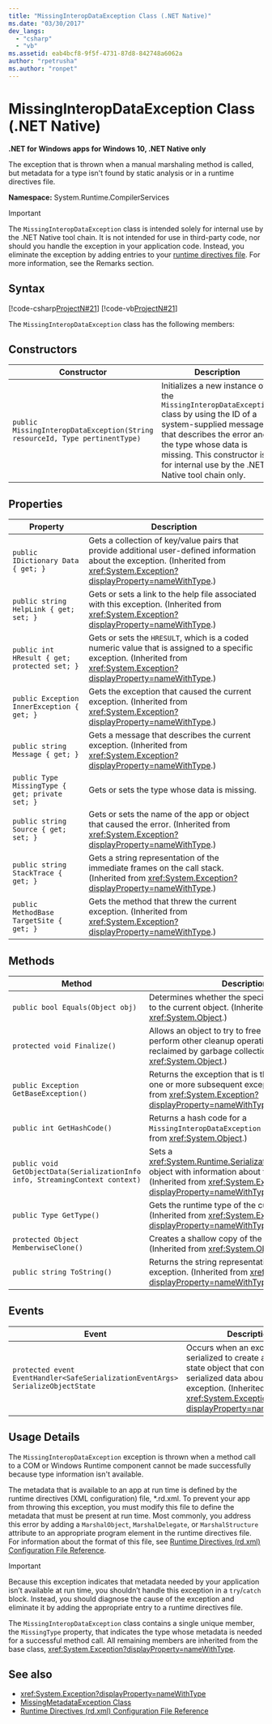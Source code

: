 ```yaml
---
title: "MissingInteropDataException Class (.NET Native)"
ms.date: "03/30/2017"
dev_langs: 
  - "csharp"
  - "vb"
ms.assetid: eab4bcf8-9f5f-4731-87d8-842748a6062a
author: "rpetrusha"
ms.author: "ronpet"
---
```

# MissingInteropDataException Class (.NET Native)
**.NET for Windows apps for Windows 10, .NET Native only**  
  
 The exception that is thrown when a manual marshaling method is called, but metadata for a type isn't found by static analysis or in a runtime directives file.  
  
 **Namespace:** System.Runtime.CompilerServices  
  
> [!IMPORTANT]
> The `MissingInteropDataException` class is intended solely for internal use by the .NET Native tool chain. It is not intended for use in third-party code, nor should you handle the exception in your application code. Instead, you eliminate the exception by adding entries to your [runtime directives file](../../../docs/framework/net-native/runtime-directives-rd-xml-configuration-file-reference.md). For more information, see the Remarks section.  
  
## Syntax  
 [!code-csharp[ProjectN#21](../../../samples/snippets/csharp/VS_Snippets_CLR/projectn/cs/missinginteropdataexception_syntax1.cs#21)]
 [!code-vb[ProjectN#21](../../../samples/snippets/visualbasic/VS_Snippets_CLR/projectn/vb/missinginteropdataexception_syntax1.vb#21)]  
  
 The `MissingInteropDataException` class has the following members:  
  
## Constructors  
  
|Constructor|Description|  
|-----------------|-----------------|  
|`public MissingInteropDataException(String resourceId, Type pertinentType)`|Initializes a new instance of the `MissingInteropDataException` class by using the ID of a system-supplied message that describes the error and the type whose data is missing. This constructor is for internal use by the .NET Native tool chain only.|  
  
## Properties  
  
|Property|Description|  
|--------------|-----------------|  
|`public IDictionary Data { get; }`|Gets a collection of key/value pairs that provide additional user-defined information about the exception. (Inherited from <xref:System.Exception?displayProperty=nameWithType>.)|  
|`public string HelpLink { get; set; }`|Gets or sets a link to the help file associated with this exception. (Inherited from <xref:System.Exception?displayProperty=nameWithType>.)|  
|`public int HResult { get; protected set; }`|Gets or sets the `HRESULT`, which is a coded numeric value that is assigned to a specific exception. (Inherited from <xref:System.Exception?displayProperty=nameWithType>.)|  
|`public Exception InnerException { get; }`|Gets the exception that caused the current exception. (Inherited from <xref:System.Exception?displayProperty=nameWithType>.)|  
|`public string Message { get; }`|Gets a message that describes the current exception. (Inherited from <xref:System.Exception?displayProperty=nameWithType>.)|  
|`public Type MissingType { get; private set; }`|Gets or sets the type whose data is missing.|  
|`public string Source { get; set; }`|Gets or sets the name of the app or object that caused the error. (Inherited from <xref:System.Exception?displayProperty=nameWithType>.)|  
|`public string StackTrace { get; }`|Gets a string representation of the immediate frames on the call stack. (Inherited from <xref:System.Exception?displayProperty=nameWithType>.)|  
|`public MethodBase TargetSite { get; }`|Gets the method that threw the current exception. (Inherited from <xref:System.Exception?displayProperty=nameWithType>.)|  
  
## Methods  
  
|Method|Description|  
|------------|-----------------|  
|`public bool Equals(Object obj)`|Determines whether the specified object is equal to the current object.  (Inherited from <xref:System.Object>.)|  
|`protected void Finalize()`|Allows an object to try to free resources and perform other cleanup operations before it is reclaimed by garbage collection. (Inherited from <xref:System.Object>.)|  
|`public Exception GetBaseException()`|Returns the exception that is the root cause of one or more subsequent exceptions. (Inherited from <xref:System.Exception?displayProperty=nameWithType>.)|  
|`public int GetHashCode()`|Returns a hash code for a `MissingInteropDataException` instance.   (Inherited from <xref:System.Object>.)|  
|`public void GetObjectData(SerializationInfo info, StreamingContext context)`|Sets a <xref:System.Runtime.Serialization.SerializationInfo> object with information about the exception.  (Inherited from <xref:System.Exception?displayProperty=nameWithType>.)|  
|`public Type GetType()`|Gets the runtime type of the current instance. (Inherited from <xref:System.Exception?displayProperty=nameWithType>.)|  
|`protected Object MemberwiseClone()`|Creates a shallow copy of the current object. (Inherited from <xref:System.Object>.)|  
|`public string ToString()`|Returns the string representation of the current exception. (Inherited from <xref:System.Exception?displayProperty=nameWithType>.)|  
  
## Events  
  
|Event|Description|  
|-----------|-----------------|  
|`protected event EventHandler<SafeSerializationEventArgs> SerializeObjectState`|Occurs when an exception is serialized to create an exception state object that contains serialized data about the exception. (Inherited from <xref:System.Exception?displayProperty=nameWithType>.)|  
  
## Usage Details  
 The `MissingInteropDataException` exception is thrown when a method call to a COM or Windows Runtime component cannot be made successfully because type information isn't available.  
  
 The metadata that is available to an app at run time is defined by the runtime directives (XML configuration) file, \*.rd.xml. To prevent your app from throwing this exception, you must modify this file to define the metadata that must be present at run time. Most commonly, you address this error by adding a `MarshalObject`, `MarshalDelegate`, or `MarshalStructure` attribute to an appropriate program element in the runtime directives file. For information about the format of this file, see [Runtime Directives (rd.xml) Configuration File Reference](../../../docs/framework/net-native/runtime-directives-rd-xml-configuration-file-reference.md).  
  
> [!IMPORTANT]
> Because this exception indicates that metadata needed by your application isn’t available at run time, you shouldn’t handle this exception in a `try`/`catch` block. Instead, you should diagnose the cause of the exception and eliminate it by adding the appropriate entry to a runtime directives file.  
  
 The `MissingInteropDataException` class contains a single unique member, the `MissingType` property, that indicates the type whose metadata is needed for a successful method call. All remaining members are inherited from the base class, <xref:System.Exception?displayProperty=nameWithType>.  
  
## See also

- <xref:System.Exception?displayProperty=nameWithType>
- [MissingMetadataException Class](../../../docs/framework/net-native/missingmetadataexception-class-net-native.md)
- [Runtime Directives (rd.xml) Configuration File Reference](../../../docs/framework/net-native/runtime-directives-rd-xml-configuration-file-reference.md)
